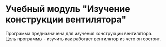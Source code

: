 # Учебный модуль "Изучение конструкции вентилятора"
Программа предназначена для изучения конструкции вентилятора. 
Цель программы - изучить как работает вентилятор из чего он состоит.

